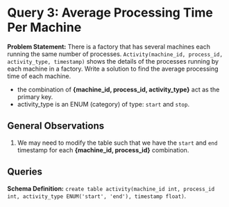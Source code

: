 # Query 3: Average Processing Time Per Machine

**Problem Statement:** There is a factory that has several machines each running the same number of processes. `Activity(machine_id, process_id, activity_type, timestamp)` shows the details of the processes running by each machine in a factory. Write a solution to find the average processing time of each machine.

- the combination of **{machine_id, process_id, activity_type}** act as the primary key.
- activity_type is an ENUM (category) of type: `start` and `stop`.

## General Observations

1. We may need to modify the table such that we have the `start` and `end` timestamp for each **{machine_id, process_id}** combination.

## Queries

**Schema Definition:** `create table activity(machine_id int, process_id int, activity_type ENUM('start', 'end'), timestamp float)`.
